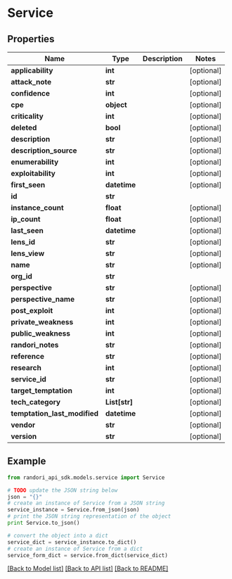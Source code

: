 # Service


## Properties

Name | Type | Description | Notes
------------ | ------------- | ------------- | -------------
**applicability** | **int** |  | [optional] 
**attack_note** | **str** |  | [optional] 
**confidence** | **int** |  | [optional] 
**cpe** | **object** |  | [optional] 
**criticality** | **int** |  | [optional] 
**deleted** | **bool** |  | [optional] 
**description** | **str** |  | [optional] 
**description_source** | **str** |  | [optional] 
**enumerability** | **int** |  | [optional] 
**exploitability** | **int** |  | [optional] 
**first_seen** | **datetime** |  | [optional] 
**id** | **str** |  | 
**instance_count** | **float** |  | [optional] 
**ip_count** | **float** |  | [optional] 
**last_seen** | **datetime** |  | [optional] 
**lens_id** | **str** |  | [optional] 
**lens_view** | **str** |  | [optional] 
**name** | **str** |  | [optional] 
**org_id** | **str** |  | 
**perspective** | **str** |  | [optional] 
**perspective_name** | **str** |  | [optional] 
**post_exploit** | **int** |  | [optional] 
**private_weakness** | **int** |  | [optional] 
**public_weakness** | **int** |  | [optional] 
**randori_notes** | **str** |  | [optional] 
**reference** | **str** |  | [optional] 
**research** | **int** |  | [optional] 
**service_id** | **str** |  | [optional] 
**target_temptation** | **int** |  | [optional] 
**tech_category** | **List[str]** |  | [optional] 
**temptation_last_modified** | **datetime** |  | [optional] 
**vendor** | **str** |  | [optional] 
**version** | **str** |  | [optional] 

## Example

```python
from randori_api_sdk.models.service import Service

# TODO update the JSON string below
json = "{}"
# create an instance of Service from a JSON string
service_instance = Service.from_json(json)
# print the JSON string representation of the object
print Service.to_json()

# convert the object into a dict
service_dict = service_instance.to_dict()
# create an instance of Service from a dict
service_form_dict = service.from_dict(service_dict)
```
[[Back to Model list]](../README.md#documentation-for-models) [[Back to API list]](../README.md#documentation-for-api-endpoints) [[Back to README]](../README.md)


